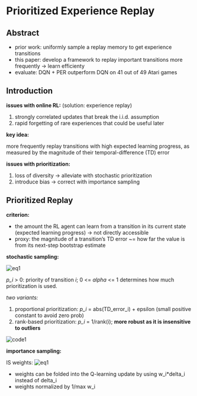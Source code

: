 # Prioritized Experience Replay

## Abstract

- prior work: uniformly sample a replay memory to get experience transitions
- this paper: develop a framework to replay important transitions more frequently -> learn efficienty
- evaluate: DQN + PER outperform DQN on 41 out of 49 Atari games

## Introduction

**issues with online RL:** (solution: experience replay) 

1. strongly correlated updates that break the i.i.d. assumption
2. rapid forgetting of rare experiences that could be useful later

**key idea:** 

more frequently replay transitions with high expected learning progress, as measured by the magnitude of their temporal-difference (TD) error

**issues with prioritization:**

1. loss of diversity -> alleviate with stochastic prioritization
2. introduce bias -> correct with importance sampling

## Prioritized Replay

**criterion:**

- the amount the RL agent can learn from a transition in its current state (expected learning progress) -> not directly accessible
- proxy: the magnitude of a transition’s TD error ~= how far the value is from its next-step bootstrap estimate

**stochastic sampling:**

![eq1](https://github.com/txzhao/Paper-Notes/blob/master/RL/fig/PER-eq1.png)

*p_i* > 0: priority of transition *i*; 0 <= *alpha* <= 1 determines how much prioritization is used.

*two variants:*

1. proportional prioritization: *p_i* = abs(TD\_error\_i) + epsilon (small positive constant to avoid zero prob)
2. rank-based prioritization: *p_i* = 1/rank(i); **more robust as it is insensitive to outliers**

![code1](https://github.com/txzhao/Paper-Notes/blob/master/RL/fig/DDQN_PER.png)

**importance sampling:**

IS weights: ![eq1](https://github.com/txzhao/Paper-Notes/blob/master/RL/fig/PER-eq2.png) 

- weights can be folded into the Q-learning update by using w\_i*delta\_i instead of delta\_i
- weights normalized by 1/max w\_i